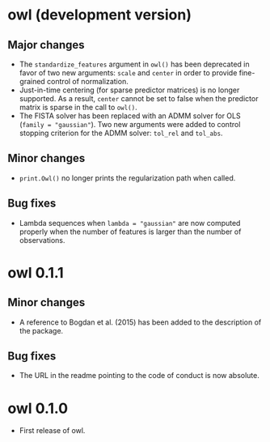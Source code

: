 # owl (development version)

## Major changes

* The `standardize_features` argument in `owl()` has been deprecated in favor
  of two new arguments: `scale` and `center` in order to provide
  fine-grained control of normalization. 
* Just-in-time centering (for sparse predictor matrices) is no longer supported.
  As a result, `center` cannot be set to false when the predictor matrix
  is sparse in the call to `owl()`. 
* The FISTA solver has been replaced with an ADMM solver for
  OLS (`family = "gaussian"`). Two new arguments were added to 
  control stopping criterion for the ADMM solver: `tol_rel` and `tol_abs`.
  
## Minor changes

* `print.Owl()` no longer prints the regularization path when called.

## Bug fixes

* Lambda sequences when `lambda = "gaussian"` are now computed properly
  when the number of features is larger than the number of observations.
  
# owl 0.1.1

## Minor changes

* A reference to Bogdan et al. (2015) has been added to the description of the 
  package.

## Bug fixes

* The URL in the readme pointing to the code of conduct is now absolute.

# owl 0.1.0

* First release of owl.
